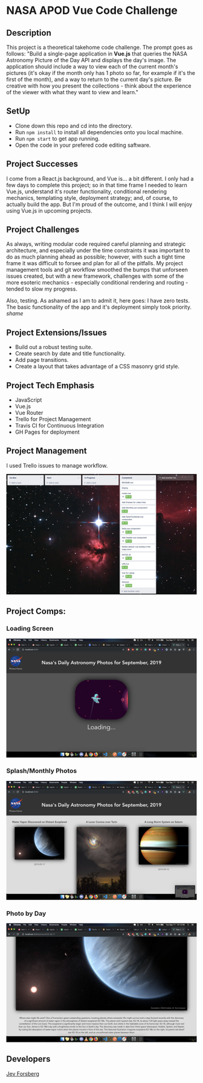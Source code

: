 # NASA APOD Vue Code Challenge

## Description

This project is a theoretical takehome code challenge. The prompt goes as follows: "Build a single-page application in **Vue.js** that queries the NASA Astronomy Picture of the Day API and displays the day's image. The application should include a way to view each of the current month's pictures (it's okay if the month only has 1 photo so far, for example if it's the first of the month), and a way to return to the current day's picture. Be creative with how you present the collections - think about the experience of the viewer with what they want to view and learn."

## SetUp
- Clone down this repo and cd into the directory.
- Run `npm install` to install all dependencies onto you local machine.
- Run `npm start` to get app running.
- Open the code in your prefered code editing saftware.

## Project Successes

I come from a React.js background, and Vue is... a bit different. I only had a few days to complete this project; so in that time frame I needed to learn Vue.js, understand it's router functionality, conditional rendering mechanics, templating style, deployment strategy; and, of course, to actually build the app. But I'm proud of the outcome, and I think I will enjoy using Vue.js in upcoming projects.

## Project Challenges

As always, writing modular code required careful planning and strategic architecture, and especially under the time constraints it was important to do as much planning ahead as possible; however, with such a tight time frame it was difficult to forsee and plan for all of the pitfalls. My project management tools and git workflow smoothed the bumps that unforseen issues created, but with a new framework, challenges with some of the more esoteric mechanics - especially conditional rendering and routing - tended to slow my progress.

Also, testing. As ashamed as I am to admit it, here goes: I have zero tests. The basic functionality of the app and it's deployment simply took priority. *shame*

## Project Extensions/Issues

* Build out a robust testing suite.
* Create search by date and title functionality.
* Add page transitions.
* Create a layout that takes advantage of a CSS masonry grid style.

## Project Tech Emphasis

* JavaScript
* Vue.js
* Vue Router
* Trello for Project Management
* Travis CI for Continuous Integration
* GH Pages for deployment

## Project Management

I used Trello issues to manage workflow.

![Trello Board](./src/assets/Trello.png)

## Project Comps:

### Loading Screen

![Loading Screen](./src/assets/Loading.png)

### Splash/Monthly Photos

![Splash/Monthly Photos](./src/assets/Monthly.png)

### Photo by Day

![Photo by Day](./src/assets/Daily.png)

## Developers

[Jev Forsberg](https://github.com/baldm0mma)